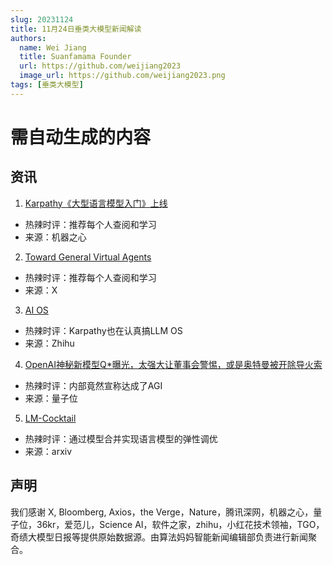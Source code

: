```yaml
---
slug: 20231124
title: 11月24日垂类大模型新闻解读
authors:
  name: Wei Jiang
  title: Suanfamama Founder
  url: https://github.com/weijiang2023
  image_url: https://github.com/weijiang2023.png
tags: [垂类大模型]
---
```


# 需自动生成的内容
## 资讯

1. [Karpathy《大型语言模型入门》上线](https://mp.weixin.qq.com/s/TzcziJ6m4kG8YhWMuY92hg)
* 热辣时评：推荐每个人查阅和学习
* 来源：机器之心

2. [Toward General Virtual Agents](https://twitter.com/McaleerStephen/status/1727438619236057553)
* 热辣时评：推荐每个人查阅和学习
* 来源：X

3. [AI OS](https://zhuanlan.zhihu.com/p/668214265)
* 热辣时评：Karpathy也在认真搞LLM OS
* 来源：Zhihu

4. [OpenAI神秘新模型Q*曝光，太强大让董事会警惕，或是奥特曼被开除导火索](https://mp.weixin.qq.com/s/84pP-6btNufebEtauRDJ8A)
* 热辣时评：内部竟然宣称达成了AGI
* 来源：量子位

5. [LM-Cocktail](https://arxiv.org/abs/2311.13534v1)
* 热辣时评：通过模型合并实现语言模型的弹性调优
* 来源：arxiv


## 声明

我们感谢 X, Bloomberg, Axios，the Verge，Nature，腾讯深网，机器之心，量子位，36kr，爱范儿，Science AI，软件之家，zhihu，小红花技术领袖，TGO，奇绩大模型日报等提供原始数据源。由算法妈妈智能新闻编辑部负责进行新闻聚合。